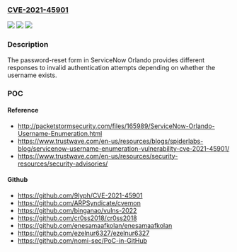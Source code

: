 ### [CVE-2021-45901](https://cve.mitre.org/cgi-bin/cvename.cgi?name=CVE-2021-45901)
![](https://img.shields.io/static/v1?label=Product&message=n%2Fa&color=blue)
![](https://img.shields.io/static/v1?label=Version&message=n%2Fa&color=blue)
![](https://img.shields.io/static/v1?label=Vulnerability&message=n%2Fa&color=brighgreen)

### Description

The password-reset form in ServiceNow Orlando provides different responses to invalid authentication attempts depending on whether the username exists.

### POC

#### Reference
- http://packetstormsecurity.com/files/165989/ServiceNow-Orlando-Username-Enumeration.html
- https://www.trustwave.com/en-us/resources/blogs/spiderlabs-blog/servicenow-username-enumeration-vulnerability-cve-2021-45901/
- https://www.trustwave.com/en-us/resources/security-resources/security-advisories/

#### Github
- https://github.com/9lyph/CVE-2021-45901
- https://github.com/ARPSyndicate/cvemon
- https://github.com/binganao/vulns-2022
- https://github.com/cr0ss2018/cr0ss2018
- https://github.com/enesamaafkolan/enesamaafkolan
- https://github.com/ezelnur6327/ezelnur6327
- https://github.com/nomi-sec/PoC-in-GitHub

